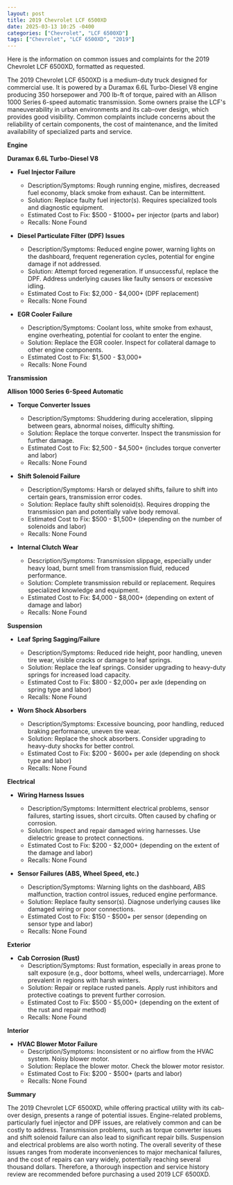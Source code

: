 ```yaml
---
layout: post
title: 2019 Chevrolet LCF 6500XD
date: 2025-03-13 10:25 -0400
categories: ["Chevrolet", "LCF 6500XD"]
tags: ["Chevrolet", "LCF 6500XD", "2019"]
---
```

Here is the information on common issues and complaints for the 2019 Chevrolet LCF 6500XD, formatted as requested.

The 2019 Chevrolet LCF 6500XD is a medium-duty truck designed for commercial use. It is powered by a Duramax 6.6L Turbo-Diesel V8 engine producing 350 horsepower and 700 lb-ft of torque, paired with an Allison 1000 Series 6-speed automatic transmission. Some owners praise the LCF's maneuverability in urban environments and its cab-over design, which provides good visibility. Common complaints include concerns about the reliability of certain components, the cost of maintenance, and the limited availability of specialized parts and service.

**Engine**

**Duramax 6.6L Turbo-Diesel V8**

*   **Fuel Injector Failure**
    *   Description/Symptoms: Rough running engine, misfires, decreased fuel economy, black smoke from exhaust. Can be intermittent.
    *   Solution: Replace faulty fuel injector(s). Requires specialized tools and diagnostic equipment.
    *   Estimated Cost to Fix: $500 - $1000+ per injector (parts and labor)
    *   Recalls: None Found

*   **Diesel Particulate Filter (DPF) Issues**
    *   Description/Symptoms: Reduced engine power, warning lights on the dashboard, frequent regeneration cycles, potential for engine damage if not addressed.
    *   Solution: Attempt forced regeneration. If unsuccessful, replace the DPF. Address underlying causes like faulty sensors or excessive idling.
    *   Estimated Cost to Fix: $2,000 - $4,000+ (DPF replacement)
    *   Recalls: None Found

*   **EGR Cooler Failure**
    *   Description/Symptoms: Coolant loss, white smoke from exhaust, engine overheating, potential for coolant to enter the engine.
    *   Solution: Replace the EGR cooler. Inspect for collateral damage to other engine components.
    *   Estimated Cost to Fix: $1,500 - $3,000+
    *   Recalls: None Found

**Transmission**

**Allison 1000 Series 6-Speed Automatic**

*   **Torque Converter Issues**
    *   Description/Symptoms: Shuddering during acceleration, slipping between gears, abnormal noises, difficulty shifting.
    *   Solution: Replace the torque converter. Inspect the transmission for further damage.
    *   Estimated Cost to Fix: $2,500 - $4,500+ (includes torque converter and labor)
    *   Recalls: None Found

*   **Shift Solenoid Failure**
    *   Description/Symptoms: Harsh or delayed shifts, failure to shift into certain gears, transmission error codes.
    *   Solution: Replace faulty shift solenoid(s). Requires dropping the transmission pan and potentially valve body removal.
    *   Estimated Cost to Fix: $500 - $1,500+ (depending on the number of solenoids and labor)
    *   Recalls: None Found

*   **Internal Clutch Wear**
    *   Description/Symptoms: Transmission slippage, especially under heavy load, burnt smell from transmission fluid, reduced performance.
    *   Solution: Complete transmission rebuild or replacement. Requires specialized knowledge and equipment.
    *   Estimated Cost to Fix: $4,000 - $8,000+ (depending on extent of damage and labor)
    *   Recalls: None Found

**Suspension**

*   **Leaf Spring Sagging/Failure**
    *   Description/Symptoms: Reduced ride height, poor handling, uneven tire wear, visible cracks or damage to leaf springs.
    *   Solution: Replace the leaf springs. Consider upgrading to heavy-duty springs for increased load capacity.
    *   Estimated Cost to Fix: $800 - $2,000+ per axle (depending on spring type and labor)
    *   Recalls: None Found

*   **Worn Shock Absorbers**
    *   Description/Symptoms: Excessive bouncing, poor handling, reduced braking performance, uneven tire wear.
    *   Solution: Replace the shock absorbers. Consider upgrading to heavy-duty shocks for better control.
    *   Estimated Cost to Fix: $200 - $600+ per axle (depending on shock type and labor)
    *   Recalls: None Found

**Electrical**

*   **Wiring Harness Issues**
    *   Description/Symptoms: Intermittent electrical problems, sensor failures, starting issues, short circuits. Often caused by chafing or corrosion.
    *   Solution: Inspect and repair damaged wiring harnesses. Use dielectric grease to protect connections.
    *   Estimated Cost to Fix: $200 - $2,000+ (depending on the extent of the damage and labor)
    *   Recalls: None Found

*   **Sensor Failures (ABS, Wheel Speed, etc.)**
    *   Description/Symptoms: Warning lights on the dashboard, ABS malfunction, traction control issues, reduced engine performance.
    *   Solution: Replace faulty sensor(s). Diagnose underlying causes like damaged wiring or poor connections.
    *   Estimated Cost to Fix: $150 - $500+ per sensor (depending on sensor type and labor)
    *   Recalls: None Found

**Exterior**

*   **Cab Corrosion (Rust)**
    *   Description/Symptoms: Rust formation, especially in areas prone to salt exposure (e.g., door bottoms, wheel wells, undercarriage). More prevalent in regions with harsh winters.
    *   Solution: Repair or replace rusted panels. Apply rust inhibitors and protective coatings to prevent further corrosion.
    *   Estimated Cost to Fix: $500 - $5,000+ (depending on the extent of the rust and repair method)
    *   Recalls: None Found

**Interior**

*   **HVAC Blower Motor Failure**
    *   Description/Symptoms: Inconsistent or no airflow from the HVAC system. Noisy blower motor.
    *   Solution: Replace the blower motor. Check the blower motor resistor.
    *   Estimated Cost to Fix: $200 - $500+ (parts and labor)
    *   Recalls: None Found

**Summary**

The 2019 Chevrolet LCF 6500XD, while offering practical utility with its cab-over design, presents a range of potential issues. Engine-related problems, particularly fuel injector and DPF issues, are relatively common and can be costly to address. Transmission problems, such as torque converter issues and shift solenoid failure can also lead to significant repair bills. Suspension and electrical problems are also worth noting. The overall severity of these issues ranges from moderate inconveniences to major mechanical failures, and the cost of repairs can vary widely, potentially reaching several thousand dollars. Therefore, a thorough inspection and service history review are recommended before purchasing a used 2019 LCF 6500XD.

